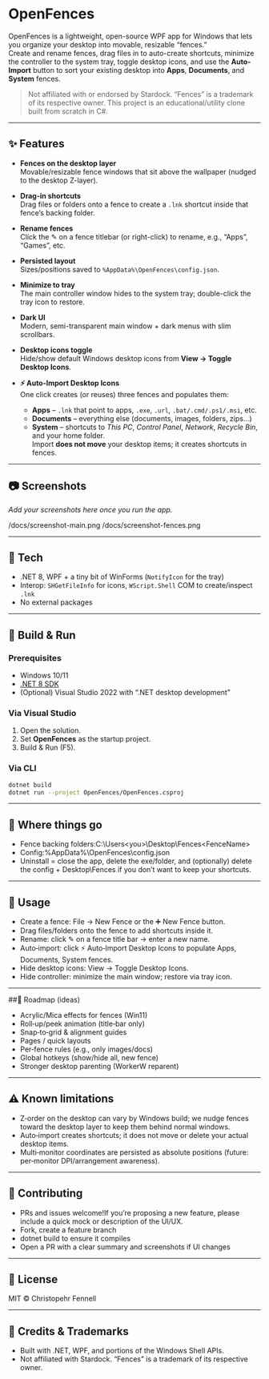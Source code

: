 # OpenFences

OpenFences is a lightweight, open-source WPF app for Windows that lets you organize your desktop into movable, resizable “fences.”  
Create and rename fences, drag files in to auto-create shortcuts, minimize the controller to the system tray, toggle desktop icons, and use the **Auto-Import** button to sort your existing desktop into **Apps**, **Documents**, and **System** fences.

> Not affiliated with or endorsed by Stardock. “Fences” is a trademark of its respective owner. This project is an educational/utility clone built from scratch in C#.

---

## ✨ Features

- **Fences on the desktop layer**  
  Movable/resizable fence windows that sit above the wallpaper (nudged to the desktop Z-layer).

- **Drag-in shortcuts**  
  Drag files or folders onto a fence to create a `.lnk` shortcut inside that fence’s backing folder.

- **Rename fences**  
  Click the ✎ on a fence titlebar (or right-click) to rename, e.g., “Apps”, “Games”, etc.

- **Persisted layout**  
  Sizes/positions saved to `%AppData%\OpenFences\config.json`.

- **Minimize to tray**  
  The main controller window hides to the system tray; double-click the tray icon to restore.

- **Dark UI**  
  Modern, semi-transparent main window + dark menus with slim scrollbars.

- **Desktop icons toggle**  
  Hide/show default Windows desktop icons from **View → Toggle Desktop Icons**.

- **⚡ Auto-Import Desktop Icons**  
  One click creates (or reuses) three fences and populates them:
  - **Apps** – `.lnk` that point to apps, `.exe`, `.url`, `.bat/.cmd/.ps1/.msi`, etc.
  - **Documents** – everything else (documents, images, folders, zips…)
  - **System** – shortcuts to *This PC*, *Control Panel*, *Network*, *Recycle Bin*, and your home folder.  
  Import **does not move** your desktop items; it creates shortcuts in fences.

---

## 📷 Screenshots

_Add your screenshots here once you run the app._

/docs/screenshot-main.png
/docs/screenshot-fences.png


---

## 🧰 Tech

- .NET 8, WPF + a tiny bit of WinForms (`NotifyIcon` for the tray)
- Interop: `SHGetFileInfo` for icons, `WScript.Shell` COM to create/inspect `.lnk`
- No external packages

---

## 🔧 Build & Run

### Prerequisites
- Windows 10/11
- [.NET 8 SDK](https://dotnet.microsoft.com/download)
- (Optional) Visual Studio 2022 with “.NET desktop development”

### Via Visual Studio
1. Open the solution.
2. Set **OpenFences** as the startup project.
3. Build & Run (F5).

### Via CLI
```bash
dotnet build
dotnet run --project OpenFences/OpenFences.csproj
```

---

## 📁 Where things go

- Fence backing folders:C:\Users\<you>\Desktop\Fences\<FenceName>
- Config:%AppData%\OpenFences\config.json
- Uninstall = close the app, delete the exe/folder, and (optionally) delete the config + Desktop\Fences if you don’t want to keep your shortcuts.

---

## 🚀 Usage

- Create a fence: File → New Fence or the ➕ New Fence button.
- Drag files/folders onto the fence to add shortcuts inside it.
- Rename: click ✎ on a fence title bar → enter a new name.
- Auto‑import: click ⚡ Auto‑Import Desktop Icons to populate Apps, Documents, System fences.
- Hide desktop icons: View → Toggle Desktop Icons.
- Hide controller: minimize the main window; restore via tray icon.

---

##🧭 Roadmap (ideas)
- Acrylic/Mica effects for fences (Win11)
- Roll‑up/peek animation (title‑bar only)
- Snap‑to‑grid & alignment guides
- Pages / quick layouts
- Per‑fence rules (e.g., only images/docs)
- Global hotkeys (show/hide all, new fence)
- Stronger desktop parenting (WorkerW reparent)

---

## ⚠️ Known limitations
- Z‑order on the desktop can vary by Windows build; we nudge fences toward the desktop layer to keep them behind normal windows.
- Auto‑import creates shortcuts; it does not move or delete your actual desktop items.
- Multi‑monitor coordinates are persisted as absolute positions (future: per‑monitor DPI/arrangement awareness).

---

## 🤝 Contributing

- PRs and issues welcome!If you’re proposing a new feature, please include a quick mock or description of the UI/UX.
- Fork, create a feature branch
- dotnet build to ensure it compiles
- Open a PR with a clear summary and screenshots if UI changes

---

## 📝 License

MIT © Christopehr Fennell

---

## 🙏 Credits & Trademarks

- Built with .NET, WPF, and portions of the Windows Shell APIs.
- Not affiliated with Stardock. “Fences” is a trademark of its respective owner.
